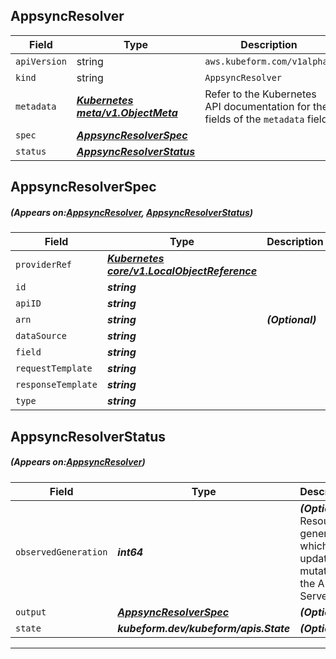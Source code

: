 ## AppsyncResolver
| Field | Type | Description |
| ------ | ----- | ----------- |
| `apiVersion` | string | `aws.kubeform.com/v1alpha1` |
|    `kind` | string | `AppsyncResolver` |
| `metadata` | ***[Kubernetes meta/v1.ObjectMeta](https://kubernetes.io/docs/reference/generated/kubernetes-api/v1.13/#objectmeta-v1-meta)***|Refer to the Kubernetes API documentation for the fields of the `metadata` field.|
| `spec` | ***[AppsyncResolverSpec](#AppsyncResolverSpec)***||
| `status` | ***[AppsyncResolverStatus](#AppsyncResolverStatus)***||
## AppsyncResolverSpec
##### (Appears on:[AppsyncResolver](#AppsyncResolver), [AppsyncResolverStatus](#AppsyncResolverStatus))
| Field | Type | Description |
| ------ | ----- | ----------- |
| `providerRef` | ***[Kubernetes core/v1.LocalObjectReference](https://kubernetes.io/docs/reference/generated/kubernetes-api/v1.13/#localobjectreference-v1-core)***||
| `id` | ***string***||
| `apiID` | ***string***||
| `arn` | ***string***| ***(Optional)*** |
| `dataSource` | ***string***||
| `field` | ***string***||
| `requestTemplate` | ***string***||
| `responseTemplate` | ***string***||
| `type` | ***string***||
## AppsyncResolverStatus
##### (Appears on:[AppsyncResolver](#AppsyncResolver))
| Field | Type | Description |
| ------ | ----- | ----------- |
| `observedGeneration` | ***int64***| ***(Optional)*** Resource generation, which is updated on mutation by the API Server.|
| `output` | ***[AppsyncResolverSpec](#AppsyncResolverSpec)***| ***(Optional)*** |
| `state` | ***kubeform.dev/kubeform/apis.State***| ***(Optional)*** |
---

